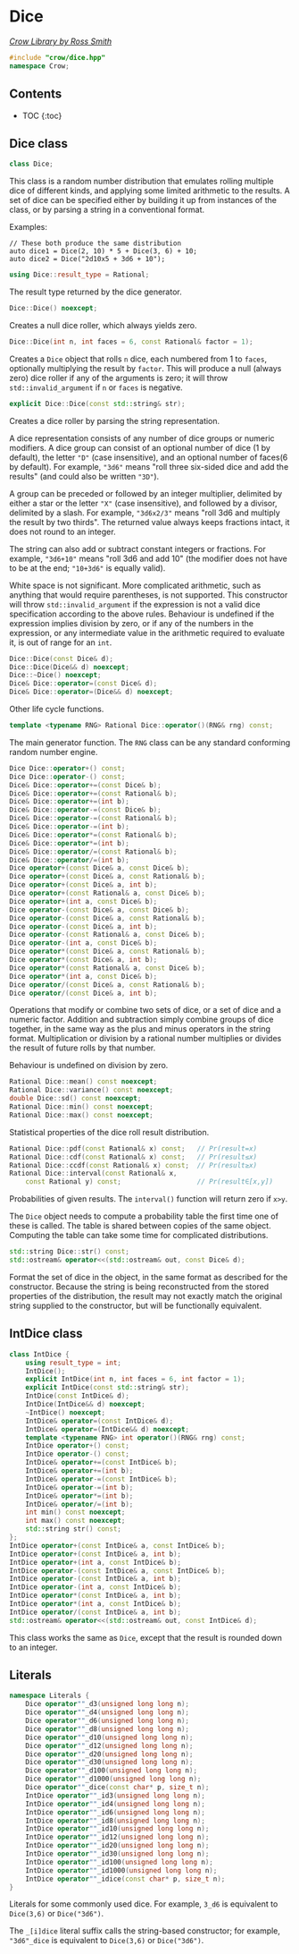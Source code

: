 # Dice

_[Crow Library by Ross Smith](index.html)_

```c++
#include "crow/dice.hpp"
namespace Crow;
```

## Contents

* TOC
{:toc}

## Dice class

```c++
class Dice;
```

This class is a random number distribution that emulates rolling multiple dice
of different kinds, and applying some limited arithmetic to the results. A
set of dice can be specified either by building it up from instances of the
class, or by parsing a string in a conventional format.

Examples:

    // These both produce the same distribution
    auto dice1 = Dice(2, 10) * 5 + Dice(3, 6) + 10;
    auto dice2 = Dice("2d10x5 + 3d6 + 10");

```c++
using Dice::result_type = Rational;
```

The result type returned by the dice generator.

```c++
Dice::Dice() noexcept;
```

Creates a null dice roller, which always yields zero.

```c++
Dice::Dice(int n, int faces = 6, const Rational& factor = 1);
```

Creates a `Dice` object that rolls `n` dice, each numbered from 1 to `faces`,
optionally multiplying the result by `factor`. This will produce a null
(always zero) dice roller if any of the arguments is zero; it will throw
`std::invalid_argument` if `n` or `faces` is negative.

```c++
explicit Dice::Dice(const std::string& str);
```

Creates a dice roller by parsing the string representation.

A dice representation consists of any number of dice groups or numeric
modifiers. A dice group can consist of an optional number of dice (1 by
default), the letter `"D"` (case insensitive), and an optional number of
faces(6 by default). For example, `"3d6"` means "roll three six-sided dice
and add the results" (and could also be written `"3D"`).

A group can be preceded or followed by an integer multiplier, delimited by
either a star or the letter `"X"` (case insensitive), and followed by a
divisor, delimited by a slash. For example, `"3d6x2/3"` means "roll 3d6 and
multiply the result by two thirds". The returned value always keeps fractions
intact, it does not round to an integer.

The string can also add or subtract constant integers or fractions. For
example, `"3d6+10"` means "roll 3d6 and add 10" (the modifier does not have
to be at the end; `"10+3d6"` is equally valid).

White space is not significant. More complicated arithmetic, such as anything
that would require parentheses, is not supported. This constructor will throw
`std::invalid_argument` if the expression is not a valid dice specification
according to the above rules. Behaviour is undefined if the expression
implies division by zero, or if any of the numbers in the expression, or any
intermediate value in the arithmetic required to evaluate it, is out of range
for an `int`.

```c++
Dice::Dice(const Dice& d);
Dice::Dice(Dice&& d) noexcept;
Dice::~Dice() noexcept;
Dice& Dice::operator=(const Dice& d);
Dice& Dice::operator=(Dice&& d) noexcept;
```

Other life cycle functions.

```c++
template <typename RNG> Rational Dice::operator()(RNG& rng) const;
```

The main generator function. The `RNG` class can be any standard conforming
random number engine.

```c++
Dice Dice::operator+() const;
Dice Dice::operator-() const;
Dice& Dice::operator+=(const Dice& b);
Dice& Dice::operator+=(const Rational& b);
Dice& Dice::operator+=(int b);
Dice& Dice::operator-=(const Dice& b);
Dice& Dice::operator-=(const Rational& b);
Dice& Dice::operator-=(int b);
Dice& Dice::operator*=(const Rational& b);
Dice& Dice::operator*=(int b);
Dice& Dice::operator/=(const Rational& b);
Dice& Dice::operator/=(int b);
Dice operator+(const Dice& a, const Dice& b);
Dice operator+(const Dice& a, const Rational& b);
Dice operator+(const Dice& a, int b);
Dice operator+(const Rational& a, const Dice& b);
Dice operator+(int a, const Dice& b);
Dice operator-(const Dice& a, const Dice& b);
Dice operator-(const Dice& a, const Rational& b);
Dice operator-(const Dice& a, int b);
Dice operator-(const Rational& a, const Dice& b);
Dice operator-(int a, const Dice& b);
Dice operator*(const Dice& a, const Rational& b);
Dice operator*(const Dice& a, int b);
Dice operator*(const Rational& a, const Dice& b);
Dice operator*(int a, const Dice& b);
Dice operator/(const Dice& a, const Rational& b);
Dice operator/(const Dice& a, int b);
```

Operations that modify or combine two sets of dice, or a set of dice and a
numeric factor. Addition and subtraction simply combine groups of dice
together, in the same way as the plus and minus operators in the string
format. Multiplication or division by a rational number multiplies or divides
the result of future rolls by that number.

Behaviour is undefined on division by zero.

```c++
Rational Dice::mean() const noexcept;
Rational Dice::variance() const noexcept;
double Dice::sd() const noexcept;
Rational Dice::min() const noexcept;
Rational Dice::max() const noexcept;
```

Statistical properties of the dice roll result distribution.

```c++
Rational Dice::pdf(const Rational& x) const;   // Pr(result=x)
Rational Dice::cdf(const Rational& x) const;   // Pr(result≤x)
Rational Dice::ccdf(const Rational& x) const;  // Pr(result≥x)
Rational Dice::interval(const Rational& x,
    const Rational y) const;                   // Pr(result∈[x,y])
```

Probabilities of given results. The `interval()` function will return zero if
`x>y`.

The `Dice` object needs to compute a probability table the first time one of
these is called. The table is shared between copies of the same object.
Computing the table can take some time for complicated distributions.

```c++
std::string Dice::str() const;
std::ostream& operator<<(std::ostream& out, const Dice& d);
```

Format the set of dice in the object, in the same format as described for the
constructor. Because the string is being reconstructed from the stored
properties of the distribution, the result may not exactly match the original
string supplied to the constructor, but will be functionally equivalent.

## IntDice class

```c++
class IntDice {
    using result_type = int;
    IntDice();
    explicit IntDice(int n, int faces = 6, int factor = 1);
    explicit IntDice(const std::string& str);
    IntDice(const IntDice& d);
    IntDice(IntDice&& d) noexcept;
    ~IntDice() noexcept;
    IntDice& operator=(const IntDice& d);
    IntDice& operator=(IntDice&& d) noexcept;
    template <typename RNG> int operator()(RNG& rng) const;
    IntDice operator+() const;
    IntDice operator-() const;
    IntDice& operator+=(const IntDice& b);
    IntDice& operator+=(int b);
    IntDice& operator-=(const IntDice& b);
    IntDice& operator-=(int b);
    IntDice& operator*=(int b);
    IntDice& operator/=(int b);
    int min() const noexcept;
    int max() const noexcept;
    std::string str() const;
};
IntDice operator+(const IntDice& a, const IntDice& b);
IntDice operator+(const IntDice& a, int b);
IntDice operator+(int a, const IntDice& b);
IntDice operator-(const IntDice& a, const IntDice& b);
IntDice operator-(const IntDice& a, int b);
IntDice operator-(int a, const IntDice& b);
IntDice operator*(const IntDice& a, int b);
IntDice operator*(int a, const IntDice& b);
IntDice operator/(const IntDice& a, int b);
std::ostream& operator<<(std::ostream& out, const IntDice& d);
```

This class works the same as `Dice`, except that the result is rounded down to
an integer.

## Literals

```c++
namespace Literals {
    Dice operator""_d3(unsigned long long n);
    Dice operator""_d4(unsigned long long n);
    Dice operator""_d6(unsigned long long n);
    Dice operator""_d8(unsigned long long n);
    Dice operator""_d10(unsigned long long n);
    Dice operator""_d12(unsigned long long n);
    Dice operator""_d20(unsigned long long n);
    Dice operator""_d30(unsigned long long n);
    Dice operator""_d100(unsigned long long n);
    Dice operator""_d1000(unsigned long long n);
    Dice operator""_dice(const char* p, size_t n);
    IntDice operator""_id3(unsigned long long n);
    IntDice operator""_id4(unsigned long long n);
    IntDice operator""_id6(unsigned long long n);
    IntDice operator""_id8(unsigned long long n);
    IntDice operator""_id10(unsigned long long n);
    IntDice operator""_id12(unsigned long long n);
    IntDice operator""_id20(unsigned long long n);
    IntDice operator""_id30(unsigned long long n);
    IntDice operator""_id100(unsigned long long n);
    IntDice operator""_id1000(unsigned long long n);
    IntDice operator""_idice(const char* p, size_t n);
}
```

Literals for some commonly used dice. For example, `3_d6` is equivalent to
`Dice(3,6)` or `Dice("3d6")`.

The `_[i]dice` literal suffix calls the string-based constructor; for example,
`"3d6"_dice` is equivalent to `Dice(3,6)` or `Dice("3d6")`.
